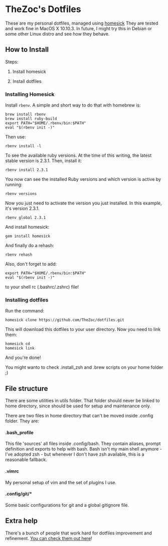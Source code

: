 TheZoc's Dotfiles
=================

These are my personal dotfiles, managed using [homesick][1]
They are tested and work fine in MacOS X 10.10.3.
In future, I might try this in Debian or some other Linux distro and see how they behave.

## How to Install

Steps:

1) Install homesick

2) Install dotfiles

### Installing Homesick

Install ```rbenv```.
A simple and short way to do that with homebrew is:

```
brew install rbenv
brew install ruby-build
export PATH="$HOME/.rbenv/bin:$PATH"
eval "$(rbenv init -)"
```

Then use:

```
rbenv install -l
```

To see the available ruby versions. At the time of this writing, the latest stable version is 2.3.1.
Then, install it:

```
rbenv install 2.3.1
```

You now can see the installed Ruby versions and which version is active by running:

```
rbenv versions
```

Now you just need to activate the version you just installed. In this example, it's version 2.3.1.

```
rbenv global 2.3.1
```


And install homesick:

```
gem install homesick
```

And finally do a rehash:

```
rbenv rehash
```

Also, don't forget to add:

```
export PATH="$HOME/.rbenv/bin:$PATH"
eval "$(rbenv init -)"
```

to your shell rc (.bashrc/.zshrc) file!

### Installing dotfiles

Run the command:

```
homesick clone https://github.com/TheZoc/dotfiles.git
```

This will download this dotfiles to your user directory. Now you need to link them:

```
homesick cd
homesick link
```

And you're done!

You might wanto to check .install_zsh and .brew scripts on your home folder ;)

## File structure

There are some utilities in utils folder. That folder should never be linked to home directory, since should be used for setup and maintenance only.

There are two files in home directory that can't be moved inside .config folder. They are:

#### .bash_profile

This file 'sources' all files inside .config/bash. They contain aliases, prompt definition and exports to help with bash.
Bash isn't my main shell anymore - I've adopted zsh - but whenever I don't have zsh available, this is a reasonable fallback.

#### .vimrc

My personal setup of vim and the set of plugins I use.


#### .config/git/*

Some basic configurations for git and a global gitignore file.

## Extra help

There's a bunch of people that work hard for dotfiles improvement and refinement. [You can check them out here][2]!

[1]: https://github.com/technicalpickles/homesick
[2]: http://dotfiles.github.io/
